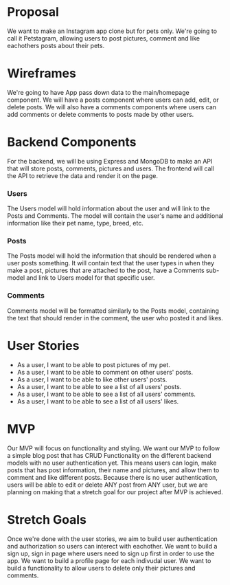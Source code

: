 # Proposal

We want to make an Instagram app clone but for pets only. We're going to call it Petstagram, allowing users to post pictures, comment and like eachothers posts about their pets.

# Wireframes

We're going to have App pass down data to the main/homepage component.
We will have a posts component where users can add, edit, or delete posts.
We will also have a comments components where users can add comments or delete comments to posts made by other users.

# Backend Components

For the backend, we will be using Express and MongoDB to make an API that will store posts, comments, pictures and users. The frontend will call the API to retrieve the data and render it on the page.

### Users

The Users model will hold information about the user and will link to the Posts and Comments. The model will contain the user's name and additional information like their pet name, type, breed, etc.

### Posts

The Posts model will hold the information that should be rendered when a user posts something. It will contain text that the user types in when they make a post, pictures that are attached to the post, have a Comments sub-model and link to Users model for that specific user.

### Comments

Comments model will be formatted similarly to the Posts model, containing the text that should render in the comment, the user who posted it and likes.

# User Stories

- As a user, I want to be able to post pictures of my pet.
- As a user, I want to be able to comment on other users' posts.
- As a user, I want to be able to like other users' posts.
- As a user, I want to be able to see a list of all users' posts.
- As a user, I want to be able to see a list of all users' comments.
- As a user, I want to be able to see a list of all users' likes.

# MVP

Our MVP will focus on functionality and styling. We want our MVP to follow a simple blog post that has CRUD Functionality on the different backend models with no user authentication yet. This means users can login, make posts that has post information, their name and pictures, and allow them to comment and like different posts. Because there is no user authentication, users will be able to edit or delete ANY post from ANY user, but we are planning on making that a stretch goal for our project after MVP is achieved.

# Stretch Goals

Once we're done with the user stories, we aim to build user authentication and authorization so users can interect with eachother.
We want to build a sign up, sign in page where users need to sign up first in order to use the app.
We want to build a profile page for each indivudal user.
We want to build a functionality to allow users to delete only their pictures and comments.
